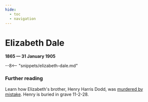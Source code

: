 ```yaml
---
hide:
  - toc
  - navigation 
---
```


# Elizabeth Dale

**1865 — 31 January 1905**

--8<-- "snippets/elizabeth-dale.md"

<!--
![Elizabeth Dale](../assets/elizabeth-dale.jpg){ width="32%" }
-->

### Further reading

Learn how Elizabeth's brother, Henry Harris Dodd, was [murdered by mistake](https://www.slq.qld.gov.au/blog/murder-st-helena-penal-establishment). Henry is buried in grave 11-2-28.

<!-- 
http://www.oncewasacreek.org/2014/05/uncovering-langsville-creek-part-4-something-to-do-with-death/#gravestones
https://www.familyhistory.bdm.qld.gov.au/details/d853a55fa3992ef6483f1a99dd5511c146a30ef6ae88c6a979cca274ed272ebb

Could not find headstone
-->
